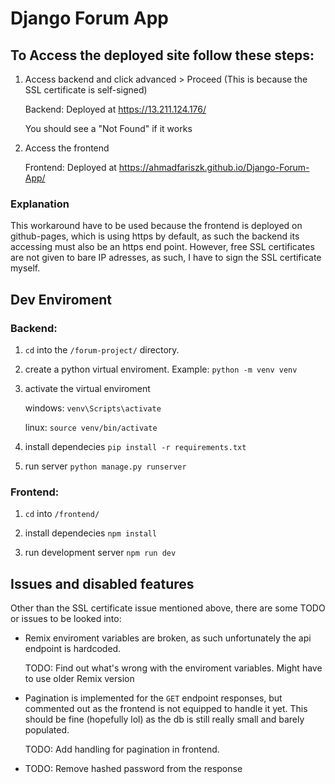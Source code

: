 # Django Forum App
## To Access the deployed site follow these steps:
1. Access backend and click advanced > Proceed (This is because the SSL certificate is self-signed)

    Backend: Deployed at https://13.211.124.176/

    You should see a "Not Found" if it works

2. Access the frontend

    Frontend: Deployed at https://ahmadfariszk.github.io/Django-Forum-App/

### Explanation

This workaround have to be used because the frontend is deployed on github-pages, which is using https by default, as such the backend its accessing must also be an https end point. However, free SSL certificates are not given to bare IP adresses, as such, I have to sign the SSL certificate myself. 

## Dev Enviroment

### Backend:

1. `cd` into the `/forum-project/` directory.
2. create a python virtual enviroment. Example: `python -m venv venv`
3. activate the virtual enviroment

    windows: `venv\Scripts\activate`

    linux: `source venv/bin/activate`

4. install dependecies `pip install -r requirements.txt`
5. run server `python manage.py runserver`

### Frontend:
1. `cd` into `/frontend/`

2. install dependecies `npm install`

3. run development server `npm run dev`

## Issues and disabled features
Other than the SSL certificate issue mentioned above, there are some TODO or issues to be looked into:
- Remix enviroment variables are broken, as such unfortunately the api endpoint is hardcoded.

    TODO: Find out what's wrong with the enviroment variables. Might have to use older Remix version

- Pagination is implemented for the `GET` endpoint responses, but commented out as the frontend is not equipped to handle it yet. This should be fine (hopefully lol) as the db is still really small and barely populated.

    TODO: Add handling for pagination in frontend.

- TODO: Remove hashed password from the response


